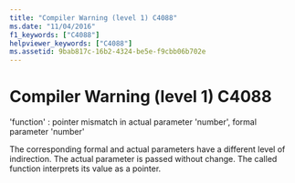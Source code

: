 ```yaml
---
title: "Compiler Warning (level 1) C4088"
ms.date: "11/04/2016"
f1_keywords: ["C4088"]
helpviewer_keywords: ["C4088"]
ms.assetid: 9bab817c-16b2-4324-be5e-f9cbb06b702e
---
```

# Compiler Warning (level 1) C4088

'function' : pointer mismatch in actual parameter 'number', formal parameter 'number'

The corresponding formal and actual parameters have a different level of indirection. The actual parameter is passed without change. The called function interprets its value as a pointer.